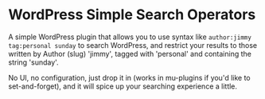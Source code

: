WordPress Simple Search Operators
=================================

A simple WordPress plugin that allows you to use syntax like `author:jimmy tag:personal sunday` to search WordPress, and restrict your results to those written by Author (slug) 'jimmy', tagged with 'personal' and containing the string 'sunday'.

No UI, no configuration, just drop it in (works in mu-plugins if you'd like to set-and-forget), and it will spice up your searching experience a little.
